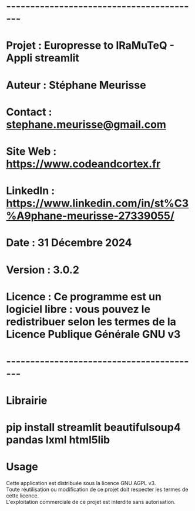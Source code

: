 # -----------------------------------------
# Projet : Europresse to IRaMuTeQ - Appli streamlit
# Auteur : Stéphane Meurisse
# Contact : stephane.meurisse@gmail.com
# Site Web : https://www.codeandcortex.fr
# LinkedIn : https://www.linkedin.com/in/st%C3%A9phane-meurisse-27339055/
# Date : 31 Décembre 2024
# Version : 3.0.2
# Licence : Ce programme est un logiciel libre : vous pouvez le redistribuer selon les termes de la Licence Publique Générale GNU v3
# -----------------------------------------

# Librairie 
# pip install streamlit beautifulsoup4 pandas lxml html5lib


# Usage
Cette application est distribuée sous la licence GNU AGPL v3.  
Toute réutilisation ou modification de ce projet doit respecter les termes de cette licence.  
L'exploitation commerciale de ce projet est interdite sans autorisation. 
